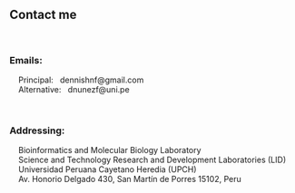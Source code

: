 <h2>Contact me</h2>
<br/>
<h3>Emails:</h3>
<p> 
&nbsp &nbsp Principal: &nbsp dennishnf@gmail.com
<br/>
&nbsp &nbsp Alternative: &nbsp dnunezf@uni.pe
</p>
<br/>
<h3>Addressing:</h3>
<p> 
&nbsp &nbsp Bioinformatics and Molecular Biology Laboratory
<br/>
&nbsp &nbsp Science and Technology Research and Development Laboratories (LID)
<br/>
&nbsp &nbsp Universidad Peruana Cayetano Heredia (UPCH)
<br/>
&nbsp &nbsp Av. Honorio Delgado 430, San Martín de Porres 15102, Peru
</p>
<br/>
<!--
<h3>Find me:</h3>
<p> 
&nbsp &nbsp <a target="_blank" href="https://scholar.google.com/citations?user=QQTBnmMAAAAJ&hl=en">Google Scholar</a>
<br/>
&nbsp &nbsp <a target="_blank" href="https://www.scopus.com/authid/detail.uri?authorId=57200698818">Scopus</a>
<br/>
&nbsp &nbsp <a target="_blank" href="https://www.github.com/dennishnf">GitHub</a>
<br/>
&nbsp &nbsp <a target="_blank" href="https://www.linkedin.com/in/dennishnf">LinkedIn</a>
<br/>
&nbsp &nbsp <a target="_blank" href="https://twitter.com/dennishnf">Twitter</a>
<br/>
&nbsp &nbsp <a target="_blank" href="https://www.youtube.com/channel/UC-js4NaIhqI7NtVWT2JGHrQ/videos?view_as=subscriber">YouTube</a>
</p>
-->
